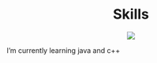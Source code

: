 <h1 align="center">
   Skills
</h1>
<p align="center"> 
  <a href="https://skillicons.dev">
    <img src="https://skillicons.dev/icons?i=cpp,c,java,windows,linux,mysql,notion,vscode" />
  </a>
</p>
I’m currently learning java and c++

<!--
**Cabero07/Cabero07** is a ✨ _special_ ✨ repository because its `README.md` (this file) appears on your GitHub profile.

Here are some ideas to get you started:

- 🔭 I’m currently working on ...
- 🌱 I’m currently learning ...
- 👯 I’m looking to collaborate on ...
- 🤔 I’m looking for help with ...
- 💬 Ask me about ...
- 📫 How to reach me: ...
- 😄 Pronouns: ...
- ⚡ Fun fact: ...
-->
